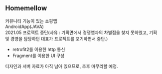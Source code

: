 ## Homemellow
커뮤니티 기능이 있는 쇼핑앱  
AndroidApp(JAVA)  
2021.05 프로젝트 중단(사유 : 기획면에서 경쟁앱과의 차별점을 찾지 못하였고, 기획 및 경영을 담당하던 대표가 프로젝트를 포기하면서 중단.)  

- retrofit2를 이용한 http 통신
- Fragment를 이용한 UI 구성

디자인과 서버 자료가 아직 남아 있으므로, 추후 마무리할 예정.
